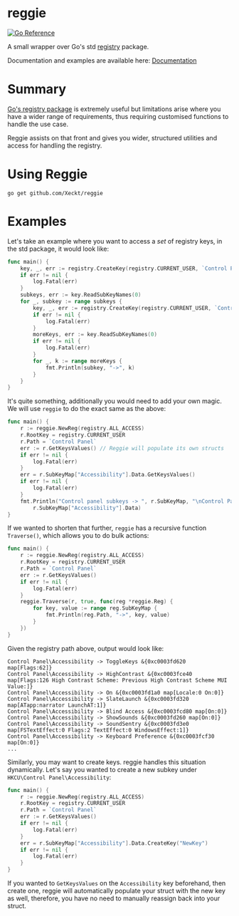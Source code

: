 # reggie
[![Go Reference](https://pkg.go.dev/badge/pkg.go.dev/github.com/Xeckt/reggie.svg)](https://pkg.go.dev/github.com/Xeckt/reggie)

A small wrapper over Go's std [registry](https://pkg.go.dev/golang.org/x/sys/windows/registry) package.

Documentation and examples are available here: [Documentation](#Documentation)
# Summary
[Go's registry package](https://pkg.go.dev/golang.org/x/sys/windows/registry) is extremely useful but limitations arise where
you have a wider range of requirements, thus requiring customised functions to handle the use case. 

Reggie assists on that front and gives you wider, structured utilities and access for handling the registry.

# Using Reggie
```
go get github.com/Xeckt/reggie
```

# Examples
Let's take an example where you want to access a *set* of registry keys, in the std package, it would look like:
```go
func main() {
	key, _, err := registry.CreateKey(registry.CURRENT_USER, `Control Panel`, registry.ALL_ACCESS)
	if err != nil {
		log.Fatal(err)
	}
	subkeys, err := key.ReadSubKeyNames(0)
	for _, subkey := range subkeys {
		key, _, err := registry.CreateKey(registry.CURRENT_USER, `Control Panel\`+subkey, registry.ALL_ACCESS)
		if err != nil {
			log.Fatal(err)
		}
		moreKeys, err := key.ReadSubKeyNames(0)
		if err != nil {
			log.Fatal(err)
		}
		for _, k := range moreKeys {
			fmt.Println(subkey, "->", k)
		}
	}
}
```
It's quite something, additionally you would need to add your own magic. We will use `reggie` to do the exact same as the above:
```go
func main() {
	r := reggie.NewReg(registry.ALL_ACCESS)
	r.RootKey = registry.CURRENT_USER
	r.Path = `Control Panel`
	err := r.GetKeysValues() // Reggie will populate its own structs
	if err != nil {
		log.Fatal(err)
	}
	err = r.SubKeyMap["Accessibility"].Data.GetKeysValues()
	if err != nil {
		log.Fatal(err)
	}
	fmt.Println("Control panel subkeys -> ", r.SubKeyMap, "\nControl Panel - Accessibility Subkeys ->",
		r.SubKeyMap["Accessibility"].Data)
}
```
If we wanted to shorten that further, `reggie` has a recursive function `Traverse()`, which allows you to do bulk actions:
```go
func main() {
	r := reggie.NewReg(registry.ALL_ACCESS)
	r.RootKey = registry.CURRENT_USER
	r.Path = `Control Panel`
	err := r.GetKeysValues()
	if err != nil {
		log.Fatal(err)
	}
	reggie.Traverse(r, true, func(reg *reggie.Reg) {
		for key, value := range reg.SubKeyMap {
            fmt.Println(reg.Path, "->", key, value)
		}
	})
}
```
Given the registry path above, output would look like:
```
Control Panel\Accessibility -> ToggleKeys &{0xc0003fd620 map[Flags:62]}
Control Panel\Accessibility -> HighContrast &{0xc0003fce40 map[Flags:126 High Contrast Scheme: Previous High Contrast Scheme MUI Value:]}
Control Panel\Accessibility -> On &{0xc0003fd1a0 map[Locale:0 On:0]}
Control Panel\Accessibility -> SlateLaunch &{0xc0003fd320 map[ATapp:narrator LaunchAT:1]}
Control Panel\Accessibility -> Blind Access &{0xc0003fcd80 map[On:0]}
Control Panel\Accessibility -> ShowSounds &{0xc0003fd260 map[On:0]}
Control Panel\Accessibility -> SoundSentry &{0xc0003fd3e0 map[FSTextEffect:0 Flags:2 TextEffect:0 WindowsEffect:1]}
Control Panel\Accessibility -> Keyboard Preference &{0xc0003fcf30 map[On:0]}
...
```
Similarly, you may want to create keys. reggie handles this situation dynamically. Let's say you wanted to create a new subkey
under `HKCU\Control Panel\Accessibility`:
```go
func main() {
	r := reggie.NewReg(registry.ALL_ACCESS)
	r.RootKey = registry.CURRENT_USER
	r.Path = `Control Panel`
	err := r.GetKeysValues()
	if err != nil {
		log.Fatal(err)
	}
	err = r.SubKeyMap["Accessibility"].Data.CreateKey("NewKey")
	if err != nil {
		log.Fatal(err)
	}
}
```
If you wanted to `GetKeysValues` on the `Accessibility` key beforehand, then create one, reggie will automatically populate
your struct with the new key as well, therefore, you have no need to manually reassign back into your struct.